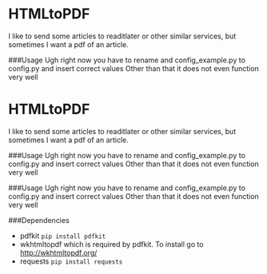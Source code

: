 # HTMLtoPDF
I like to send some articles to readitlater or other similar services, but sometimes I want a pdf of an article.

###Usage
Ugh right now you have to rename and config_example.py to config.py and insert correct values
Other than that it does not even function very well

# HTMLtoPDF
I like to send some articles to readitlater or other similar services, but sometimes I want a pdf of an article.

###Usage
Ugh right now you have to rename and config_example.py to config.py and insert correct values
Other than that it does not even function very well

###Usage
Ugh right now you have to rename and config_example.py to config.py and insert correct values
Other than that it does not even function very well

###Dependencies
* pdfkit `pip install pdfkit`
* wkhtmltopdf which is required by pdfkit. To install go to http://wkhtmltopdf.org/
* requests `pip install requests`

